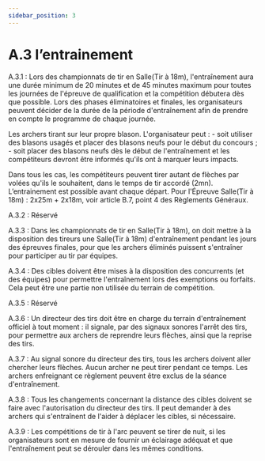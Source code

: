 ```yaml
---
sidebar_position: 3
---
```


# A.3 l’entrainement

A.3.1 : Lors des championnats de tir en Salle(Tir à 18m), l'entraînement aura une durée minimum de 20
minutes et de 45 minutes maximum pour toutes les journées de l'épreuve de qualification et la compétition
débutera dès que possible.
Lors des phases éliminatoires et finales, les organisateurs peuvent décider de la durée de la période
d'entraînement afin de prendre en compte le programme de chaque journée.

Les archers tirant sur leur propre blason. L'organisateur peut : - soit utiliser des blasons usagés et placer des blasons neufs pour le début du concours ; - soit placer des blasons neufs dès le début de l'entraînement et les compétiteurs devront être
informés qu'ils ont à marquer leurs impacts.

Dans tous les cas, les compétiteurs peuvent tirer autant de flèches par volées qu'ils le souhaitent, dans le
temps de tir accordé (2mn).
L’entrainement est possible avant chaque départ.
Pour l'Épreuve Salle(Tir à 18m) : 2x25m + 2x18m, voir article B.7, point 4 des Règlements Généraux.

A.3.2 : Réservé

A.3.3 : Dans les championnats de tir en Salle(Tir à 18m), on doit mettre à la disposition des tireurs une
Salle(Tir à 18m) d'entraînement pendant les jours des épreuves finales, pour que les archers éliminés
puissent s'entraîner pour participer au tir par équipes.

A.3.4 : Des cibles doivent être mises à la disposition des concurrents (et des équipes) pour permettre
l'entraînement lors des exemptions ou forfaits. Cela peut être une partie non utilisée du terrain de
compétition.

A.3.5 : Réservé

A.3.6 : Un directeur des tirs doit être en charge du terrain d'entraînement officiel à tout moment : il signale,
par des signaux sonores l'arrêt des tirs, pour permettre aux archers de reprendre leurs flèches, ainsi que
la reprise des tirs.

A.3.7 : Au signal sonore du directeur des tirs, tous les archers doivent aller chercher leurs flèches. Aucun
archer ne peut tirer pendant ce temps. Les archers enfreignant ce règlement peuvent être exclus de la
séance d'entraînement.

A.3.8 : Tous les changements concernant la distance des cibles doivent se faire avec l'autorisation du
directeur des tirs. Il peut demander à des archers qui s'entraînent de l'aider à déplacer les cibles, si
nécessaire.

A.3.9 : Les compétitions de tir à l'arc peuvent se tirer de nuit, si les organisateurs sont en mesure de fournir
un éclairage adéquat et que l'entraînement peut se dérouler dans les mêmes conditions.
